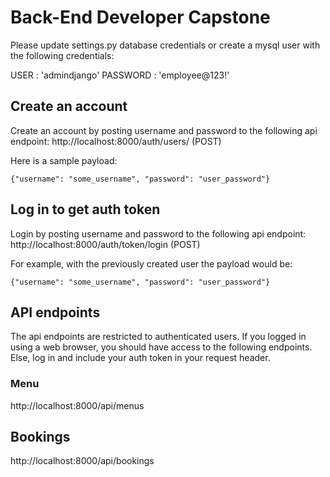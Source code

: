 # Back-End Developer Capstone

Please update settings.py database credentials or create a mysql user with the following credentials:

USER : 'admindjango'
PASSWORD : 'employee@123!'

## Create an account
Create an account by posting username and password to the following api endpoint:
http://localhost:8000/auth/users/ (POST)

Here is a sample payload:

    {"username": "some_username", "password": "user_password"}

## Log in to get auth token
Login by posting username and password to the following api endpoint:
http://localhost:8000/auth/token/login (POST)

For example, with the previously created user the payload would be:

    {"username": "some_username", "password": "user_password"}

## API endpoints
The api endpoints are restricted to authenticated users.
If you logged in using a web browser, you should have access to the following endpoints.
Else, log in and include your auth token in your request header.

### Menu
http://localhost:8000/api/menus

## Bookings
http://localhost:8000/api/bookings